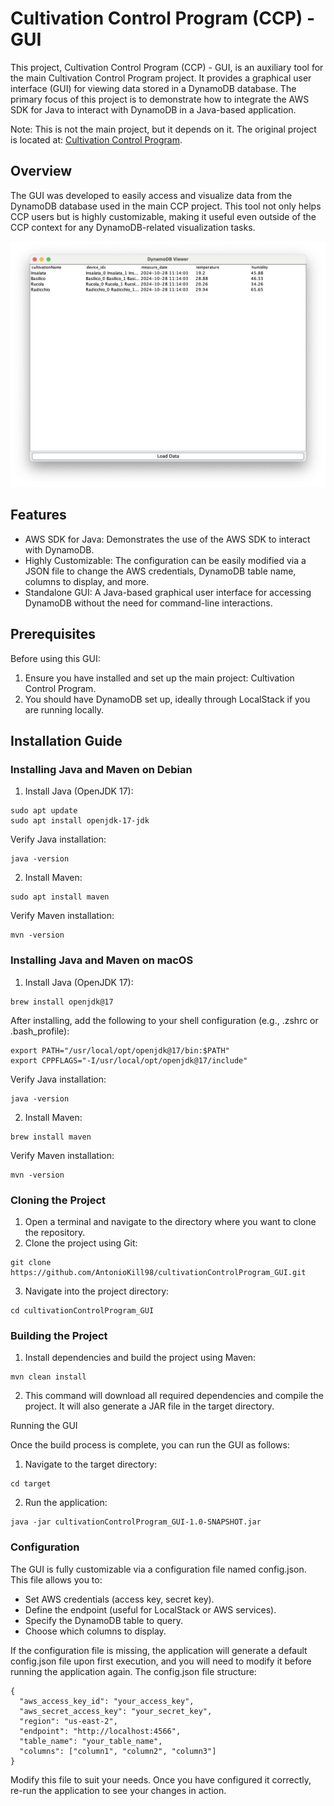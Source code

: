 # Cultivation Control Program (CCP) - GUI

This project, Cultivation Control Program (CCP) - GUI, is an auxiliary tool for the main Cultivation Control Program project. It provides a graphical user interface (GUI) for viewing data stored in a DynamoDB database. The primary focus of this project is to demonstrate how to integrate the AWS SDK for Java to interact with DynamoDB in a Java-based application.

Note: This is not the main project, but it depends on it. The original project is located at: [Cultivation Control Program](https://github.com/AntonioKill98/CultivationControlProgram).

## Overview

The GUI was developed to easily access and visualize data from the DynamoDB database used in the main CCP project. This tool not only helps CCP users but is highly customizable, making it useful even outside of the CCP context for any DynamoDB-related visualization tasks.

<img src="./screen.png" alt="Project Screenshot" width="600">


## Features
- AWS SDK for Java: Demonstrates the use of the AWS SDK to interact with DynamoDB.
- Highly Customizable: The configuration can be easily modified via a JSON file to change the AWS credentials, DynamoDB table name, columns to display, and more.
- Standalone GUI: A Java-based graphical user interface for accessing DynamoDB without the need for command-line interactions.
  
## Prerequisites

Before using this GUI:
   1. Ensure you have installed and set up the main project: Cultivation Control Program.
   2. You should have DynamoDB set up, ideally through LocalStack if you are running locally.

## Installation Guide

### Installing Java and Maven on Debian

   1. Install Java (OpenJDK 17):
   ```
   sudo apt update
   sudo apt install openjdk-17-jdk
   ```
   Verify Java installation:
   ```
   java -version
   ```

   2. Install Maven:
   ```
   sudo apt install maven
   ```
   Verify Maven installation:
   ```
   mvn -version
   ```


### Installing Java and Maven on macOS

   1. Install Java (OpenJDK 17):
   ```
   brew install openjdk@17
   ```
   After installing, add the following to your shell configuration (e.g., .zshrc or .bash_profile):
   ```
   export PATH="/usr/local/opt/openjdk@17/bin:$PATH"
   export CPPFLAGS="-I/usr/local/opt/openjdk@17/include"
   ```
   Verify Java installation:
   ```
   java -version
   ```

   2. Install Maven:
   ```
   brew install maven
   ```
   Verify Maven installation:
   ```
   mvn -version
   ```


### Cloning the Project

   1. Open a terminal and navigate to the directory where you want to clone the repository.
   2. Clone the project using Git:
   ```
   git clone https://github.com/AntonioKill98/cultivationControlProgram_GUI.git
   ```
   3. Navigate into the project directory:
   ```
   cd cultivationControlProgram_GUI
   ```


### Building the Project

   1. Install dependencies and build the project using Maven:
   ```
   mvn clean install
   ```

   2. This command will download all required dependencies and compile the project. It will also generate a JAR file in the target directory.

   Running the GUI

   Once the build process is complete, you can run the GUI as follows:

   1. Navigate to the target directory:
   ```
   cd target
   ```

   2. Run the application:
   ```
   java -jar cultivationControlProgram_GUI-1.0-SNAPSHOT.jar
   ```


### Configuration

The GUI is fully customizable via a configuration file named config.json. This file allows you to:
- Set AWS credentials (access key, secret key).
- Define the endpoint (useful for LocalStack or AWS services).
- Specify the DynamoDB table to query.
- Choose which columns to display.

If the configuration file is missing, the application will generate a default config.json file upon first execution, and you will need to modify it before running the application again.
The config.json file structure:
```
{
  "aws_access_key_id": "your_access_key",
  "aws_secret_access_key": "your_secret_key",
  "region": "us-east-2",
  "endpoint": "http://localhost:4566",
  "table_name": "your_table_name",
  "columns": ["column1", "column2", "column3"]
}
```
Modify this file to suit your needs. Once you have configured it correctly, re-run the application to see your changes in action.

